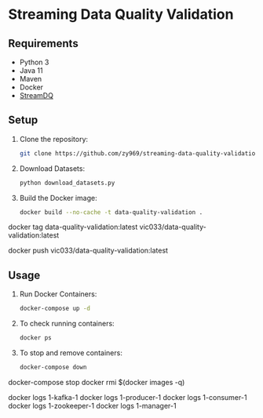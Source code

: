 # Streaming Data Quality Validation

## Requirements

- Python 3
- Java 11
- Maven
- Docker
- [StreamDQ](https://github.com/stefan-grafberger/StreamDQ)

## Setup

1. Clone the repository:
    ```bash
    git clone https://github.com/zy969/streaming-data-quality-validation.git
    ```

2. Download Datasets:
    ```bash
    python download_datasets.py
    ```

3. Build the Docker image:
    ```bash
    docker build --no-cache -t data-quality-validation .
    ```

docker tag data-quality-validation:latest vic033/data-quality-validation:latest

docker push vic033/data-quality-validation:latest


## Usage


1. Run Docker Containers:
    ```bash
    docker-compose up -d
    ```

2. To check running containers:
    ```bash
    docker ps
    ```

3. To stop and remove containers:
    ```bash
    docker-compose down
    ```




docker-compose stop
docker rmi $(docker images -q)

docker logs 1-kafka-1
docker logs 1-producer-1
docker logs 1-consumer-1  
docker logs 1-zookeeper-1
docker logs 1-manager-1  






